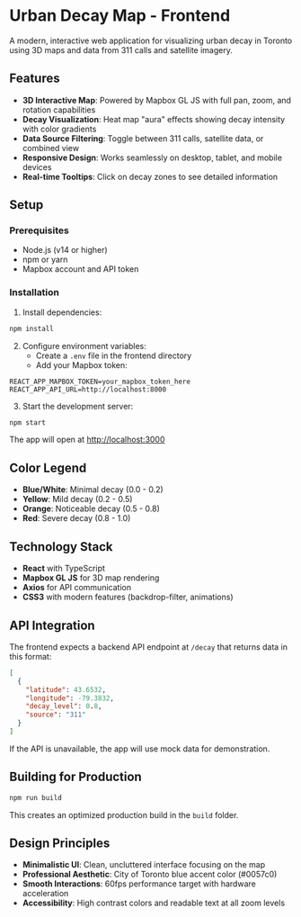# Urban Decay Map - Frontend

A modern, interactive web application for visualizing urban decay in Toronto using 3D maps and data from 311 calls and satellite imagery.

## Features

- **3D Interactive Map**: Powered by Mapbox GL JS with full pan, zoom, and rotation capabilities
- **Decay Visualization**: Heat map "aura" effects showing decay intensity with color gradients
- **Data Source Filtering**: Toggle between 311 calls, satellite data, or combined view
- **Responsive Design**: Works seamlessly on desktop, tablet, and mobile devices
- **Real-time Tooltips**: Click on decay zones to see detailed information

## Setup

### Prerequisites

- Node.js (v14 or higher)
- npm or yarn
- Mapbox account and API token

### Installation

1. Install dependencies:
```bash
npm install
```

2. Configure environment variables:
   - Create a `.env` file in the frontend directory
   - Add your Mapbox token:
```
REACT_APP_MAPBOX_TOKEN=your_mapbox_token_here
REACT_APP_API_URL=http://localhost:8000
```

3. Start the development server:
```bash
npm start
```

The app will open at [http://localhost:3000](http://localhost:3000)

## Color Legend

- **Blue/White**: Minimal decay (0.0 - 0.2)
- **Yellow**: Mild decay (0.2 - 0.5)
- **Orange**: Noticeable decay (0.5 - 0.8)
- **Red**: Severe decay (0.8 - 1.0)

## Technology Stack

- **React** with TypeScript
- **Mapbox GL JS** for 3D map rendering
- **Axios** for API communication
- **CSS3** with modern features (backdrop-filter, animations)

## API Integration

The frontend expects a backend API endpoint at `/decay` that returns data in this format:

```json
[
  {
    "latitude": 43.6532,
    "longitude": -79.3832,
    "decay_level": 0.8,
    "source": "311"
  }
]
```

If the API is unavailable, the app will use mock data for demonstration.

## Building for Production

```bash
npm run build
```

This creates an optimized production build in the `build` folder.

## Design Principles

- **Minimalistic UI**: Clean, uncluttered interface focusing on the map
- **Professional Aesthetic**: City of Toronto blue accent color (#0057c0)
- **Smooth Interactions**: 60fps performance target with hardware acceleration
- **Accessibility**: High contrast colors and readable text at all zoom levels

